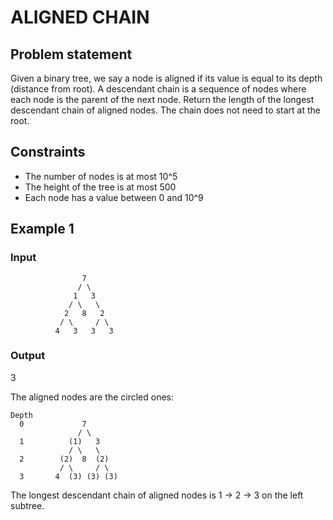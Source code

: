 # ALIGNED CHAIN

## Problem statement

Given a binary tree, we say a node is aligned if its value is equal to its depth (distance from root). A descendant
chain is a sequence of nodes where each node is the parent of the next node. Return the length of the longest descendant
chain of aligned nodes. The chain does not need to start at the root.

## Constraints

- The number of nodes is at most 10^5
- The height of the tree is at most 500
- Each node has a value between 0 and 10^9

## Example 1

### Input

```
                7
               / \
              1   3
             / \   \
            2   8   2
           / \     / \
          4   3   3   3
```

### Output

3

The aligned nodes are the circled ones:

```
Depth
  0             7
               / \
  1          (1)   3
             / \   \
  2        (2)  8  (2)
           / \     / \
  3       4  (3) (3) (3)
```

The longest descendant chain of aligned nodes is 1 -> 2 -> 3 on the left
subtree.